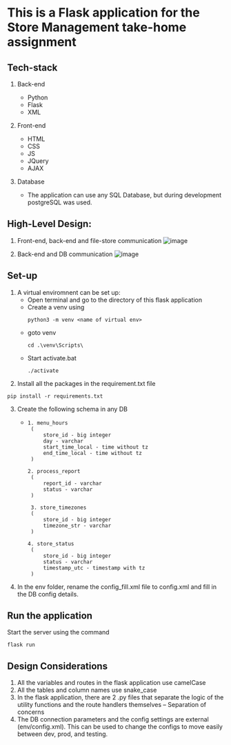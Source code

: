 # This is a Flask application for the Store Management take-home assignment

## Tech-stack

1. Back-end
    - Python
    - Flask
    - XML

2. Front-end
    - HTML
    - CSS
    - JS
    - JQuery
    - AJAX

3. Database
    - The application can use any SQL Database, but during development postgreSQL was used.

## High-Level Design:

1. Front-end, back-end and file-store communication
    ![image](https://github.com/RC-002/store_monitoring/assets/83537305/6c8d8ef9-aa83-484d-886e-1d2488674d38)

2. Back-end and DB communication
    ![image](https://github.com/RC-002/store_monitoring/assets/83537305/9b628c57-3191-4ad4-8fa6-25c74dce8e60)

## Set-up

1. A virtual enviromnent can be set up:
     - Open terminal and go to the directory of this flask application
     - Create a venv using
        ```
        python3 -m venv <name of virtual env>
        ```    
    - goto venv
        ```
        cd .\venv\Scripts\
        ```
    - Start activate.bat
        ```
        ./activate
        ```
2. Install all the packages in the requirement.txt file
```
pip install -r requirements.txt
```

3. Create the following schema in any DB 
     - ```
       1. menu_hours
        (
        	store_id - big integer
        	day - varchar
        	start_time_local - time without tz	
        	end_time_local - time without tz
        )

       2. process_report
        (
        	report_id - varchar
        	status - varchar
        )

        3. store_timezones
        (
        	store_id - big integer
        	timezone_str - varchar
        )

       4. store_status
        (
        	store_id - big integer
        	status - varchar
        	timestamp_utc - timestamp with tz
        )
       ```

4. In the env folder, rename the config_fill.xml file to config.xml and fill in the DB config details.

## Run the application

Start the server using the command
```
flask run
```

## Design Considerations

1. All the variables and routes in the flask application use camelCase
2. All the tables and column names use snake_case
3. In the flask application, there are 2 .py files that separate the logic of the utility functions and the route handlers themselves – Separation of concerns
4. The DB connection parameters and the config settings are external (env/config.xml). This can be used to change the configs to move easily between dev, prod, and testing.  


